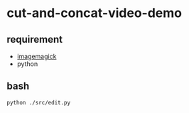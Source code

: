 # cut-and-concat-video-demo

## requirement

- [imagemagick](https://imagemagick.org/script/download.php)
- python

## bash

```
python ./src/edit.py
```
